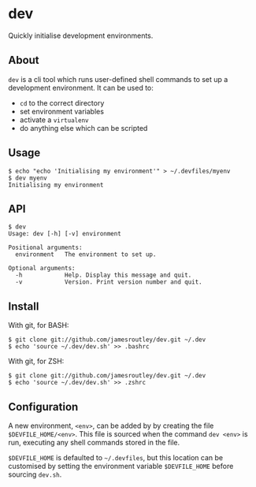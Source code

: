 # dev

Quickly initialise development environments.


## About

`dev` is a cli tool which runs user-defined shell commands to set up a development environment. It can be used to:

- `cd` to the correct directory
- set environment variables
- activate a `virtualenv`
- do anything else which can be scripted


## Usage

```shell
$ echo "echo 'Initialising my environment'" > ~/.devfiles/myenv
$ dev myenv
Initialising my environment
```


## API

```
$ dev
Usage: dev [-h] [-v] environment

Positional arguments:
  environment   The environment to set up.

Optional arguments:
  -h            Help. Display this message and quit.
  -v            Version. Print version number and quit.
```


## Install

With git, for BASH:
```shell
$ git clone git://github.com/jamesroutley/dev.git ~/.dev
$ echo 'source ~/.dev/dev.sh' >> .bashrc
```

With git, for ZSH:
```shell
$ git clone git://github.com/jamesroutley/dev.git ~/.dev
$ echo 'source ~/.dev/dev.sh' >> .zshrc
```


## Configuration

A new environment, `<env>`, can be added by by creating the file `$DEVFILE_HOME/<env>`. This file is sourced when the command `dev <env>` is run, executing any shell commands stored in the file.

`$DEVFILE_HOME` is defaulted to `~/.devfiles`, but this location can be customised by setting the environment variable `$DEVFILE_HOME` before sourcing `dev.sh`.
